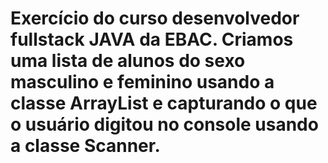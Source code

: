 # Exercício do curso desenvolvedor fullstack JAVA da EBAC. Criamos uma lista de alunos do sexo masculino e feminino usando a classe ArrayList e capturando o que o usuário digitou no console usando a classe Scanner.
